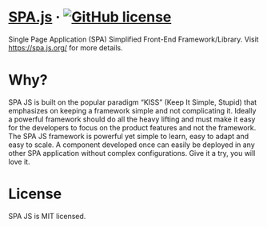 # 

# [SPA.js](https://spa.js.org/) &middot; [![GitHub license](https://img.shields.io/badge/license-MIT-blue.svg)](https://github.com/sucom/SPA.js/blob/master/LICENSE)


Single Page Application (SPA) Simplified Front-End Framework/Library. Visit https://spa.js.org/ for more details.

# Why?
SPA JS is built on the popular paradigm “KISS” (Keep It Simple, Stupid) that emphasizes on keeping a framework simple and not complicating it. Ideally a powerful framework should do all the heavy lifting and must make it easy for the developers to focus on the product features and not the framework. The SPA JS framework is powerful yet simple to learn, easy to adapt and easy to scale. A component developed once can easily be deployed in any other SPA application without complex configurations. Give it a try, you will love it.

# License
SPA JS is MIT licensed.
